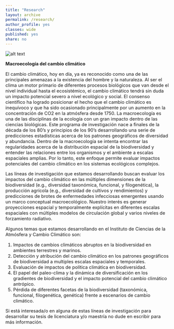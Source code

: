 ```yaml
---
title: "Research"
layout: archive
permalink: /research/
author_profile: yes
classes: wide
published: yes
share: no
---
```


<style type="text/css">
  body{
  font-size: 11pt;
}
</style>

![alt text](https://github.com/juvelas/juvelas.github.io/blob/master/research2.jpg?raw=true)


__Macroecología del cambio climático__

El cambio climático, hoy en día, ya es reconocido como una de las principales amenazas a la existencia del hombre y la naturaleza. Al ser el clima un motor primario de diferentes procesos biológicos que van desde el nivel individual hasta el ecosistémico, el cambio climático tendrá sin duda un impacto potencial severo a nivel ecológico y social. El consenso científico ha logrado posicionar el hecho que el cambio climático es inequívoco y que ha sido ocasionado principalmente por un aumento en la concentración de CO2 en la atmósfera desde 1750. La macroecología es una de las disciplinas de la ecología con un gran impacto dentro de las ciencias biológicas. Este programa de investigación nace a finales de la década de los 80’s y principios de los 90’s desarrollando una serie de predicciones estadísticas acerca de los patrones geográficos de diversidad y abundancia. Dentro de la macroecología se intenta encontrar las regularidades acerca de la distribución espacial de la biodiversidad y entender las relaciones entre los organismos y el ambiente a escalas espaciales amplias. Por lo tanto, este enfoque permite evaluar impactos potenciales del cambio climático en los sistemas ecológicos complejos.

Las líneas de investigación que estamos desarrollando buscan evaluar los impactos del cambio climático en las múltiples dimensiones de la biodiversidad (e.g., diversidad taxonómica, funcional, y filogenética), la producción agrícola (e.g., diversidad de cultivos y rendimientos) y predicciones de brotes de enfermedades infecciosas emergentes usando un marco conceptual macroecológico. Nuestro interés es generar proyecciones espacial y temporalmente explícitas en diferentes escalas espaciales con múltiples modelos de circulación global y varios niveles de forzamiento radiativo.

Algunos temas que estamos desarrollando en el Instituto de Ciencias de la Atmósfera y Cambio Climático son:

1) Impactos de cambios climáticos abruptos en la biodiversidad en ambientes terrestres y marinos.
2) Detección y atribución del cambio climático en los patrones geográficos de biodiversidad a multiples escalas espaciales y temporales.
3) Evaluación de impactos de política climática en biodiversidad.
4) El papel del paleo-clima y la dinámica de diversificación en los gradientes de biodiversidad y el impacto potencial del cambio climático antrópico.
5) Pérdida de diferentes facetas de la biodiversidad (taxonómica, funcional, filogenética, genética) frente a escenarios de cambio climático.

Si está interesada/o en alguna de estas líneas de investigación para desarrollar su tesis de licenciatura y/o maestría no dude en escribir para más información.

